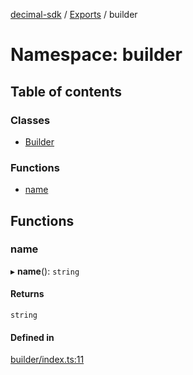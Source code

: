 [decimal-sdk](../README.md) / [Exports](../modules.md) / builder

# Namespace: builder

## Table of contents

### Classes

- [Builder](../classes/builder.Builder.md)

### Functions

- [name](builder.md#name)

## Functions

### name

▸ **name**(): `string`

#### Returns

`string`

#### Defined in

[builder/index.ts:11](https://github.com/DecimalAt/decimal_sdk/blob/520d9e3/src/builder/index.ts#L11)
